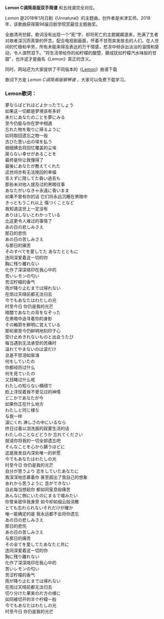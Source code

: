 

**Lemon C调简易版双手简谱** 和五线谱完全对应。

_Lemon_ 是2018年1月日剧《Unnatural》的主题曲，创作者是米津玄师。2018年，该歌曲获得第96届日剧学院赏最佳主题曲奖。

全曲清冽甘醇，歌词没有出现一个“死”字，却将死亡的主题娓娓道来，充满了生者对故者深沉而真挚的怀念。配合电视剧画面，怀着不甘而突发故去的人们，在人世间的忙碌和辛劳，所有未能来得及表达的万千情感，悲凉中倾诉出淡淡的温情和感动，令人潸然泪下。“将生活带给你的如柠檬的酸楚，酿成犹如柠檬汽水味般的甘甜”，也许这才是曲名《Lemon》真正的含义。

同时，网站还为大家提供了不同版本的《[Lemon](Music-8917-Lemon-Unnatural主题曲.html "Lemon")》曲谱下载

歌词下方是 _Lemon C调简易版钢琴谱_ ，大家可以免费下载学习。

### Lemon歌词：

夢ならばどれほどよかったでしょう  
如果这一切都是梦境该有多好  
未だにあなたのことを夢にみる  
至今仍能与你在梦中相遇  
忘れた物を取りに帰るように  
如同取回遗忘之物一般  
古びた思い出の埃を払う  
细细拂去将回忆覆盖的尘埃  
戻らない幸せがあることを  
最终是你让我懂得了  
最後にあなたが教えてくれた  
这世间亦有无法挽回的幸福  
言えずに隠してた昏い過去も  
那些未对他人提及过的黑暗往事  
あなたがいなきゃ永遠に昏いまま  
如果不曾有你的话 它们将永远沉睡在黑暗中  
きっともうこれ以上 傷つくことなど  
我知道这世上一定没有  
ありはしないとわかっている  
比这更令人难过的事情了  
あの日の悲しみさえ  
那日的悲伤  
あの日の苦しみさえ  
与那日的痛苦  
そのすべてを愛してた あなたとともに  
连同深爱着这一切的你  
胸に残り離れない  
化作了深深烙印在我心中的  
苦いレモンの匂い  
苦涩柠檬的香气  
雨が降り止むまでは帰れない  
在雨过天晴前都无法归去  
今でもあなたはわたしの光  
时至今日 你仍是我的光芒  
暗闇であなたの背をなぞった  
在黑暗中追寻着你的身影  
その輪郭を鮮明に覚えている  
那轮廓至今仍鲜明地刻印于心  
受け止めきれないものと出会うたび  
每当遇到无法承受的苦痛时  
溢れてやまないのは涙だけ  
总是不禁泪如泉涌  
何をしていたの  
你都经历过什么  
何を見ていたの  
又目睹过什么呢  
わたしの知らない横顔で  
脸上浮现着我不曾见过的神情  
どこかであなたが今  
如果你正在什么地方  
わたしと同じ様な  
与我一样  
涙にくれ 淋しさの中にいるなら  
终日过着以泪洗面的寂寞生活的话  
わたしのことなどどうか 忘れてください  
就请你将我的一切全部遗忘吧  
そんなことを心から願うほどに  
这是我发自内深处唯一的祈愿  
今でもあなたはわたしの光  
时至今日 你仍是我的光芒  
自分が思うより 恋をしていたあなたに  
我深深地恋慕着你 甚至超出了我自己的想象  
あれから思うように 息ができない  
自此每当想起你 都如同窒息般痛苦  
あんなに側にいたのにまるで嘘みたい  
你曾亲密伴我身旁 如今却如烟云般消散  
とても忘れられないそれだけが確か  
唯一能确定的是 我永远都不会将你遗忘  
あの日の悲しみさえ  
那日的悲伤  
あの日の苦しみさえ  
与那日的痛苦  
その全てを愛してたあなたと共に  
连同深爱着这一切的你  
胸に残り離れない  
化作了深深烙印在我心中的  
苦いレモンの匂い  
苦涩柠檬的香气  
雨が降り止むまでは帰れない  
在雨过天晴前都无法归去  
切り分けた果実の片方の様に  
如同被切开的半个柠檬一般  
今でもあなたはわたしの光  
时至今日 你仍是我的光芒

